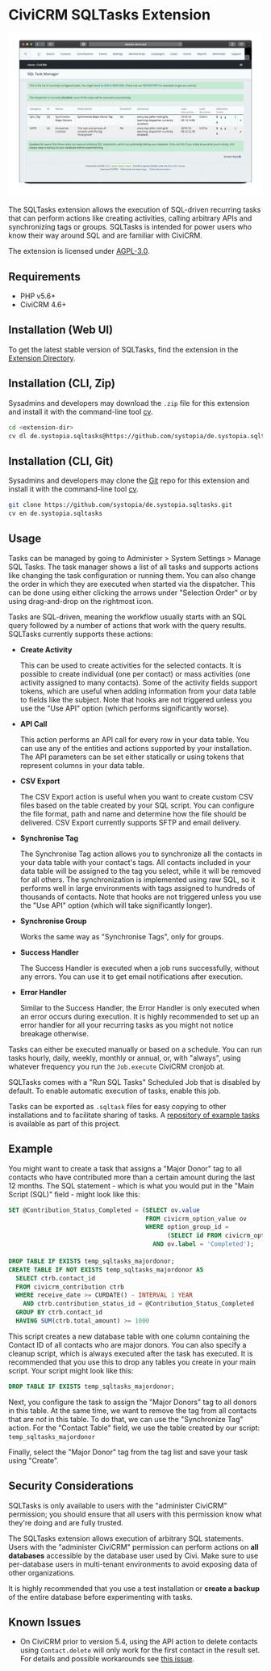# CiviCRM SQLTasks Extension


![Screenshot](/images/screenshot.gif)

The SQLTasks extension allows the execution of SQL-driven recurring tasks that
can perform actions like creating activities, calling arbitrary APIs and
synchronizing tags or groups. SQLTasks is intended for power users who know
their way around SQL and are familiar with CiviCRM.

The extension is licensed under [AGPL-3.0](LICENSE.txt).

## Requirements

* PHP v5.6+
* CiviCRM 4.6+

## Installation (Web UI)

To get the latest stable version of SQLTasks, find the extension in the [Extension Directory](https://civicrm.org/extensions/sql-tasks-extension-configurable-recurring-tasks).

## Installation (CLI, Zip)

Sysadmins and developers may download the `.zip` file for this extension and
install it with the command-line tool [cv](https://github.com/civicrm/cv).

```bash
cd <extension-dir>
cv dl de.systopia.sqltasks@https://github.com/systopia/de.systopia.sqltasks/archive/master.zip
```

## Installation (CLI, Git)

Sysadmins and developers may clone the [Git](https://en.wikipedia.org/wiki/Git) repo for this extension and
install it with the command-line tool [cv](https://github.com/civicrm/cv).

```bash
git clone https://github.com/systopia/de.systopia.sqltasks.git
cv en de.systopia.sqltasks
```

## Usage

Tasks can be managed by going to Administer > System Settings > Manage SQL
Tasks. The task manager shows a list of all tasks and supports actions like
changing the task configuration or running them. You can also change the
order in which they are executed when started via the dispatcher. This can be
done using either clicking the arrows under "Selection Order" or by using
drag-and-drop on the rightmost icon.

Tasks are SQL-driven, meaning the workflow usually starts with an SQL query
followed by a number of actions that work with the query results.
SQLTasks currently supports these actions:

- **Create Activity**

  This can be used to create activities for the selected contacts. It is
  possible to create individual (one per contact) or mass activities (one
  activity assigned to many contacts). Some of the activity fields support
  tokens, which are useful when adding information from your data table to
  fields like the subject. Note that hooks are not triggered unless you use
  the "Use API" option (which performs significantly worse).

- **API Call**

  This action performs an API call for every row in your data table. You can
  use any of the entities and actions supported by your installation. The
  API parameters can be set either statically or using tokens that represent
  columns in your data table.

- **CSV Export**

  The CSV Export action is useful when you want to create custom CSV files
  based on the table created by your SQL script. You can configure the file
  format, path and name and determine how the file should be delivered.
  CSV Export currently supports SFTP and email delivery.

- **Synchronise Tag**

  The Synchronise Tag action allows you to synchronize all the contacts in your
  data table with your contact's tags. All contacts included in your data table
  will be assigned to the tag you select, while it will be removed for all
  others. The synchronization is implemented using raw SQL, so it performs well
  in large environments with tags assigned to hundreds of thousands of contacts.
  Note that hooks are not triggered unless you use the "Use API" option (which
  will take significantly longer). 

- **Synchronise Group**

  Works the same way as "Synchronise Tags", only for groups.

- **Success Handler**

  The Success Handler is executed when a job runs successfully, without any
  errors. You can use it to get email notifications after execution.

- **Error Handler**

  Similar to the Success Handler, the Error Handler is only executed when an
  error occurs during execution. It is highly recommended to set up an error
  handler for all your recurring tasks as you might not notice breakage
  otherwise.

Tasks can either be executed manually or based on a schedule. You can run tasks
hourly, daily, weekly, monthly or annual, or, with "always", using whatever
frequency you run the `Job.execute` CiviCRM cronjob at.

SQLTasks comes with a "Run SQL Tasks" Scheduled Job that is disabled by
default. To enable automatic execution of tasks, enable this job.

Tasks can be exported as `.sqltask` files for easy copying to other
installations and to facilitate sharing of tasks. A [repository of example tasks](/tasks/readme.md)
is available as part of this project.

## Example
  
You might want to create a task that assigns a "Major Donor" tag to all
contacts who have contributed more than a certain amount during the last
12 months. The SQL statement - which is what you would put in the
"Main Script (SQL)" field - might look like this:

```sql
SET @Contribution_Status_Completed = (SELECT ov.value
                                      FROM civicrm_option_value ov
                                      WHERE option_group_id =
                                            (SELECT id FROM civicrm_option_group WHERE name = 'contribution_status')
                                        AND ov.label = 'Completed');

DROP TABLE IF EXISTS temp_sqltasks_majordonor;
CREATE TABLE IF NOT EXISTS temp_sqltasks_majordonor AS
  SELECT ctrb.contact_id
  FROM civicrm_contribution ctrb
  WHERE receive_date >= CURDATE() - INTERVAL 1 YEAR
    AND ctrb.contribution_status_id = @Contribution_Status_Completed
  GROUP BY ctrb.contact_id
  HAVING SUM(ctrb.total_amount) >= 1000
```

This script creates a new database table with one column containing the
Contact ID of all contacts who are major donors. You can also specify
a cleanup script, which is always executed after the task has executed.
It is recommended that you use this to drop any tables you create in your main
script. Your script might look like this:

```sql
DROP TABLE IF EXISTS temp_sqltasks_majordonor;
```

Next, you configure the task to assign the "Major Donors" tag to all donors in
this table. At the same time, we want to remove the tag from all contacts that
are *not* in this table. To do that, we can use the "Synchronize Tag" action. For the
"Contact Table" field, we use the table created by our script: `temp_sqltasks_majordonor`

Finally, select the "Major Donor" tag from the tag list and save your task
using "Create".

## Security Considerations

SQLTasks is only available to users with the "administer CiviCRM" permission;
you should ensure that all users with this permission know what they're doing
and are fully trusted.

The SQLTasks extension allows execution of arbitrary SQL statements. Users with
the "administer CiviCRM" permission can perform actions on **all databases**
accessible by the database user used by Civi. Make sure to use per-database
users in multi-tenant environments to avoid exposing data of other
organizations.

It is highly recommended that you use a test installation or **create a backup**
of the entire database before experimenting with tasks.

## Known Issues

- On CiviCRM prior to version 5.4, using the API action to delete contacts
  using `Contact.delete` will only work for the first contact in the result
  set. For details and possible workarounds see [this issue](https://github.com/systopia/de.systopia.sqltasks/issues/13).